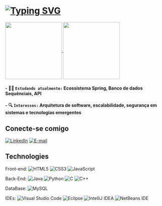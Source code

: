 # [![Typing SVG](https://readme-typing-svg.demolab.com?font=Fira+Code&duration=2500&pause=790&color=FF3C3C&width=435&lines=%F0%9F%91%8B+Hello%2C+there!;I'm+Matheus+Pereira)](https://git.io/typing-svg)

<a href="https://github.com/MatheusNascimento87/github-readme-stats">
  <img height=180 align="center" src="https://github-readme-stats.vercel.app/api?username=MatheusNascimento87&theme=dracula&bg_color=000&border_color=30A3DC&show_icons=true&icon_color=30A3DC&title_color=E94D5F&text_color=FFF" />
</a>
<a href="https://github.com/MatheusNascimento87/convoychat">
  <img height=180 align="center" src="https://github-readme-stats.vercel.app/api/top-langs?username=MatheusNascimento87&theme=dracula&bg_color=000&border_color=30A3DC&show_icons=true&icon_color=30A3DC&title_color=E94D5F&text_color=FFF&layout=compact&langs_count=8" />
</a><br>

#### - 👨‍🎓 `Estudando atualmente:` Ecossistema Spring, Banco de dados Sequênciais, API
#### - 🔍 `Interesses:` Arquitetura de software, escalabilidade, segurança em sistemas e tecnologias emergentes


## Conecte-se comigo
[![LinkedIn](https://img.shields.io/badge/LinkedIn-0077B5?style=for-the-badge&logo=linkedin&logoColor=white)](https://www.linkedin.com/in/me/?trk=opento_sprofile_goalscard)
[![E-mail](https://img.shields.io/badge/-Email-000?style=for-the-badge&logo=microsoft-outlook&logoColor=007BFF)](mailto:pn_matheus@outlook.com)

## Technologies

Front-end: ![HTML5](https://img.shields.io/badge/HTML5-E34F26?style=for-the-badge&logo=html5&logoColor=white) ![CSS3](https://img.shields.io/badge/CSS3-1572B6?style=for-the-badge&logo=css3&logoColor=white) ![JavaScript](https://img.shields.io/badge/JavaScript-F7DF1E?style=for-the-badge&logo=javascript&logoColor=black)

Back-End: ![Java](https://img.shields.io/badge/java-%23ED8B00.svg?style=for-the-badge&logo=openjdk&logoColor=white) ![Python](https://img.shields.io/badge/python-3670A0?style=for-the-badge&logo=python&logoColor=ffdd54) ![C](https://img.shields.io/badge/C-00599C?style=for-the-badge&logo=c&logoColor=white) ![C++](https://img.shields.io/badge/C%2B%2B-00599C?style=for-the-badge&logo=c%2B%2B&logoColor=white) 

DataBase: ![MySQL](https://img.shields.io/badge/MySQL-00000F?style=for-the-badge&logo=mysql&logoColor=white)

IDEs: ![Visual Studio Code](https://img.shields.io/badge/Visual%20Studio%20Code-0078d7.svg?style=for-the-badge&logo=visual-studio-code&logoColor=white) ![Eclipse](https://img.shields.io/badge/Eclipse-FE7A16.svg?style=for-the-badge&logo=Eclipse&logoColor=white) ![IntelliJ IDEA](https://img.shields.io/badge/IntelliJIDEA-000000.svg?style=for-the-badge&logo=intellij-idea&logoColor=white) ![NetBeans IDE](https://img.shields.io/badge/NetBeansIDE-1B6AC6.svg?style=for-the-badge&logo=apache-netbeans-ide&logoColor=white)
          



